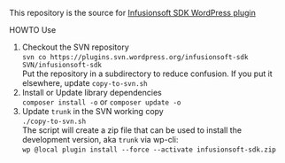 This repository is the source for [Infusionsoft SDK WordPress plugin](https://wordpress.org/plugins/infusionsoft-sdk)

HOWTO Use

1. Checkout the SVN repository  
  `svn co https://plugins.svn.wordpress.org/infusionsoft-sdk SVN/infusionsoft-sdk`  
  Put the repository in a subdirectory to reduce confusion. If you put it elsewhere, update `copy-to-svn.sh`
1. Install or Update library dependencies  
  `composer install -o` or `composer update -o`
1. Update `trunk` in the SVN working copy  
  `./copy-to-svn.sh`  
  The script will create a zip file that can be used to install the development version, aka `trunk` via wp-cli:  
  `wp @local plugin install --force --activate infusionsoft-sdk.zip`
